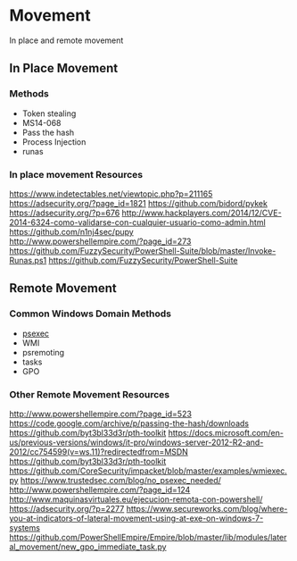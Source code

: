 # Movement

In place and remote movement

## In Place Movement

### Methods

* Token stealing
* MS14-068
* Pass the hash
* Process Injection
* runas

### In place movement Resources

https://www.indetectables.net/viewtopic.php?p=211165 
https://adsecurity.org/?page_id=1821 
https://github.com/bidord/pykek 
https://adsecurity.org/?p=676 
http://www.hackplayers.com/2014/12/CVE-2014-6324-como-validarse-con-cualquier-usuario-como-admin.html 
https://github.com/n1nj4sec/pupy  
http://www.powershellempire.com/?page_id=273 
https://github.com/FuzzySecurity/PowerShell-Suite/blob/master/Invoke-Runas.ps1 
https://github.com/FuzzySecurity/PowerShell-Suite 

## Remote Movement

### Common Windows Domain Methods

* [psexec](https://docs.microsoft.com/en-us/sysinternals/downloads/psexec)
* WMI
* psremoting 
* tasks 
* GPO

### Other Remote Movement Resources

http://www.powershellempire.com/?page_id=523
https://code.google.com/archive/p/passing-the-hash/downloads
https://github.com/byt3bl33d3r/pth-toolkit
https://docs.microsoft.com/en-us/previous-versions/windows/it-pro/windows-server-2012-R2-and-2012/cc754599(v=ws.11)?redirectedfrom=MSDN
https://github.com/byt3bl33d3r/pth-toolkit
https://github.com/CoreSecurity/impacket/blob/master/examples/wmiexec.py 
https://www.trustedsec.com/blog/no_psexec_needed/ 
http://www.powershellempire.com/?page_id=124 
http://www.maquinasvirtuales.eu/ejecucion-remota-con-powershell/ 
https://adsecurity.org/?p=2277 
https://www.secureworks.com/blog/where-you-at-indicators-of-lateral-movement-using-at-exe-on-windows-7-systems 
https://github.com/PowerShellEmpire/Empire/blob/master/lib/modules/lateral_movement/new_gpo_immediate_task.py
